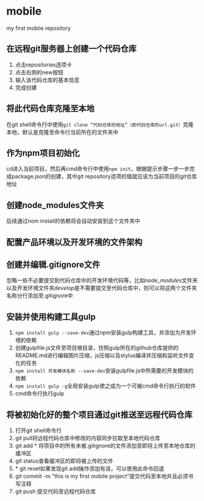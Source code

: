 # mobile
my first mobile repository

## 在远程git服务器上创建一个代码仓库

1. 点击repositories选项卡
2. 点击右侧的new按钮
3. 输入该代码仓库的基本信息
4. 完成创建

## 将此代码仓库克隆至本地

在git shell命令行中使用`git clone “代码仓库的地址”（即代码仓库的url.git）`克隆本地，默认是克隆至命令行当前所在的文件夹中

## 作为npm项目初始化

cd进入当前项目，然后再cmd命令行中使用`npm init`，根据提示步骤一步一步完成package.json的创建，其中git repository选项的值就应该为当前项目的git仓库地址

## 创建node_modules文件夹

后续通过nom install的依赖将会自动安装到这个文件夹中

## 配置产品环境以及开发环境的文件架构

## 创建并编辑.gitignore文件

忽略一些不必要提交到代码仓库中的开发环境代码等，比如*node_modules*文件夹以及开发环境文件夹*develop*是不需要提交至代码仓库中，则可以将这两个文件夹名称分行添加至.gitignore中

## 安装并使用构建工具gulp

1. `npm install gulp --save-dev`通过npm安装gulp构建工具，并添加为开发环境的依赖
2. 创建gulpfile.js文件至项目根目录，仿照gulp所在的github仓库提供的README.md进行编辑图片压缩，js压缩以及stylus编译并压缩和监听文件变化的任务
3. `npm install 开发模块名称 --save-dev`安装gulpfile.js中所需要的开发模块的依赖
4. `npm install gulp -g`全局安装gulp使之成为一个可被cmd命令行执行的软件
5. cmd命令行执行gulp

## 将被初始化好的整个项目通过git推送至远程代码仓库

1. 打开git shell命令行
2. git pull将远程代码仓库中修改的内容同步拉取至本地代码仓库
3. git add * 将项目中的所有未被.gitignore的文件添加至即将上传至本地仓库的缓冲区
4. git status查看缓冲区的即将被上传的文件
5. \* git reset如果发现git add操作添加有误，可以使用此命令回退
6. git commit -m "this is my first mobile project"提交代码至本地并且必须书写注释
7. git push 提交代码至远程代码仓库
